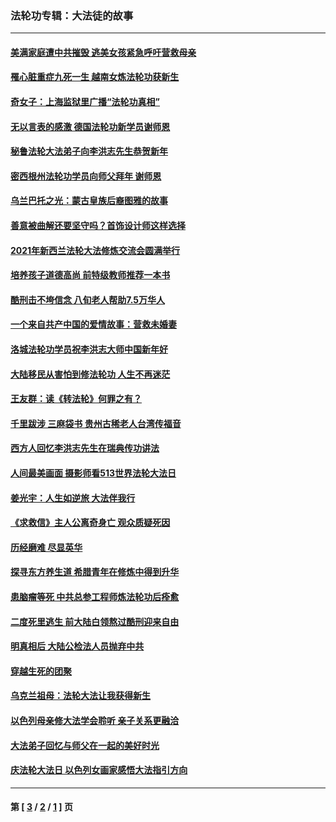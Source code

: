 ### 法轮功专辑：大法徒的故事
---
#### [美满家庭遭中共摧毁 逃美女孩紧急呼吁营救母亲](../../pages/nf1147481/n13792859.md?08050430) 
#### [罹心脏重症九死一生 越南女炼法轮功获新生](../../pages/nf1147481/n13732766.md?08050430) 
#### [奇女子：上海监狱里广播“法轮功真相”](../../pages/nf1147481/n13726443.md?08050430) 
#### [无以言表的感激 德国法轮功新学员谢师恩](../../pages/nf1147481/n13543790.md?08050430) 
#### [秘鲁法轮大法弟子向李洪志先生恭贺新年](../../pages/nf1147481/n13540182.md?08050430) 
#### [密西根州法轮功学员向师父拜年 谢师恩](../../pages/nf1147481/n13538183.md?08050430) 
#### [乌兰巴托之光：蒙古皇族后裔图雅的故事](../../pages/nf1147481/n13155759.md?08050430) 
#### [善意被曲解还要坚守吗？首饰设计师这样选择](../../pages/nf1147481/n13077575.md?08050430) 
#### [2021年新西兰法轮大法修炼交流会圆满举行](../../pages/nf1147481/n13033149.md?08050430) 
#### [培养孩子道德高尚 前特级教师推荐一本书](../../pages/nf1147481/n12938640.md?08050430) 
#### [酷刑击不垮信念 八旬老人帮助7.5万华人](../../pages/nf1147481/n12880712.md?08050430) 
#### [一个来自共产中国的爱情故事：营救未婚妻](../../pages/nf1147481/n12778386.md?08050430) 
#### [洛城法轮功学员祝李洪志大师中国新年好](../../pages/nf1147481/n12724685.md?08050430) 
#### [大陆移民从害怕到修法轮功 人生不再迷茫](../../pages/nf1147481/n12414325.md?08050430) 
#### [王友群：读《转法轮》何罪之有？](../../pages/nf1147481/n12408647.md?08050430) 
#### [千里跋涉 三麻袋书 贵州古稀老人台湾传福音](../../pages/nf1147481/n12198750.md?08050430) 
#### [西方人回忆李洪志先生在瑞典传功讲法](../../pages/nf1147481/n12099607.md?08050430) 
#### [人间最美画面 摄影师看513世界法轮大法日](../../pages/nf1147481/n12094118.md?08050430) 
#### [姜光宇：人生如逆旅 大法伴我行](../../pages/nf1147481/n12088664.md?08050430) 
#### [《求救信》主人公离奇身亡 观众质疑死因](../../pages/nf1147481/n11845215.md?08050430) 
#### [历经磨难 尽显英华](../../pages/nf1147481/n11723297.md?08050430) 
#### [探寻东方养生道 希腊青年在修炼中得到升华](../../pages/nf1147481/n11494502.md?08050430) 
#### [患脑瘤等死 中共总参工程师炼法轮功后痊愈](../../pages/nf1147481/n11466682.md?08050430) 
#### [二度死里逃生 前大陆白领熬过酷刑迎来自由](../../pages/nf1147481/n11368594.md?08050430) 
#### [明真相后 大陆公检法人员抛弃中共](../../pages/nf1147481/n11358618.md?08050430) 
#### [穿越生死的团聚](../../pages/nf1147481/n11258922.md?08050430) 
#### [乌克兰祖母：法轮大法让我获得新生](../../pages/nf1147481/n11269457.md?08050430) 
#### [以色列母亲修大法学会聆听 亲子关系更融洽](../../pages/nf1147481/n11268195.md?08050430) 
#### [大法弟子回忆与师父在一起的美好时光](../../pages/nf1147481/n11267759.md?08050430) 
#### [庆法轮大法日 以色列女画家感悟大法指引方向](../../pages/nf1147481/n11267735.md?08050430) 

---
#### 第 [ [3](./3.md?08050430) / [2](./2.md?08050430) / [1](./1.md?08050430) ] 页
